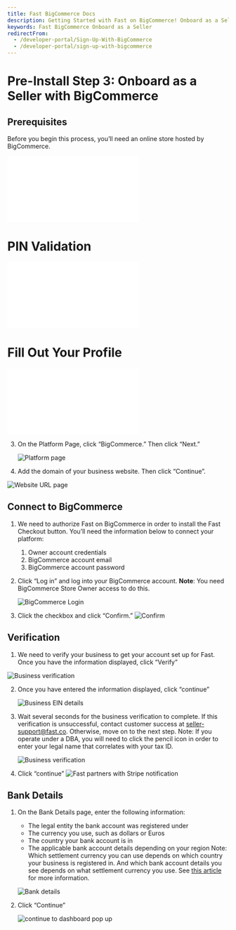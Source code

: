 ```yaml
---
title: Fast BigCommerce Docs
description: Getting Started with Fast on BigCommerce! Onboard as a Seller
keywords: Fast BigCommerce Onboard as a Seller
redirectFrom:
  - /developer-portal/Sign-Up-With-BigCommerce
  - /developer-portal/sign-up-with-bigcommerce
---
```


# Pre-Install Step 3: Onboard as a Seller with BigCommerce

## Prerequisites

Before you begin this process, you’ll need an online store hosted by BigCommerce.

<embed src="/reusables/for-developers/_platform_all_sign_up_as_a_seller_banner_sandbox_and_contact_support.md" />

# PIN Validation

<embed src="/reusables/for-developers/_platform_all_sign_up_as_a_seller_pin_validation.md" />

# Fill Out Your Profile

<embed src="/reusables/for-developers/_platform_all_sign_up_as_a_seller_fill_out_your_profile.md" />

3. On the Platform Page, click “BigCommerce.” Then click “Next.”

   ![Platform page](images/bcwc03.png)
   
4. Add the domain of your business website. Then click “Continue”.

  ![Website URL page](images/bcwc04.png)
  
## Connect to BigCommerce

1. We need to authorize Fast on BigCommerce in order to install the Fast Checkout button. You’ll need the information below to connect your platform:
    1. Owner account credentials 
    2. BigCommerce account email
    3. BigCommerce account password

2. Click “Log in” and log into your BigCommerce account.
   **Note**: You need BigCommerce Store Owner access to do this.

   ![BigCommerce Login](images/big22.png)

3. Click the checkbox and click “Confirm.”
   ![Confirm](images/big3.png)

## Verification
1.  We need to verify your business to get your account set up for Fast. Once you have the information displayed, click “Verify”

   ![Business verification](images/bcwc-verifybusiness.png)

2. Once you have entered the information displayed, click “continue” 

   ![Business EIN details](images/bcwc05.png)

3. Wait several seconds for the business verification to complete. If this verification is unsuccessful, contact customer success at seller-support@fast.co. Otherwise, move on to the next step. Note: If you operate under a DBA, you will need to click the pencil icon in order to enter your legal name that correlates with your tax ID. 

   ![Business verification](images/both6.png)

4. Click “continue”
   ![Fast partners with Stripe notification](images/both8.png)

## Bank Details
1. On the Bank Details page, enter the following information:
    - The legal entity the bank account was registered under
    - The currency you use, such as dollars or Euros
    - The country your bank account is in
    - The applicable bank account details depending on your region Note: Which settlement currency you can use depends on which country your business is registered in. And which bank account details you see depends on what settlement currency you use. See [this article](https://stripe.com/docs/connect/bank-debit-card-payouts#supported-settlement) for more information.
    
     ![Bank details](images/bcwc08.png)

2. Click “Continue”

    ![continue to dashboard pop up](images/bcwc09.png)
